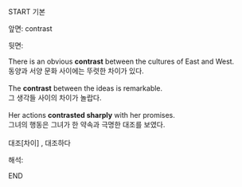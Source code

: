 START
기본

앞면:
contrast


뒷면:
<div>There is an obvious <b>contrast</b> between the cultures of East and West. </div><div>동양과 서양 문화 사이에는 뚜렷한 차이가 있다.</div><div><br></div><div><div>The <strong>contrast</strong> between the ideas is remarkable. </div><div><div>그 생각들 사이의 차이가 놀랍다.</div></div></div><div><br></div><div><div>Her actions <b>contrasted sharply</b> with her promises. </div><div>그녀의 행동은 그녀가 한 약속과 극명한 대조를 보였다.</div></div><div><br></div><div>대조[차이] , 대조하다</div>


해석:
<!--ID: 1746614453663-->
END